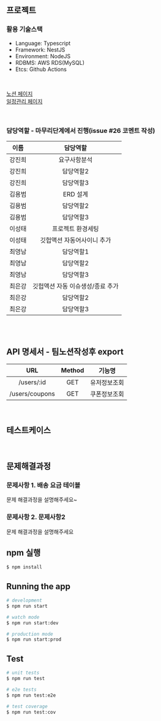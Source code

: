 ## 프로젝트

### 활용 기술스택

- Language: Typescript
- Framework: NestJS
- Environment: NodeJS
- RDBMS: AWS RDS(MySQL)
- Etcs: Github Actions

<br>

[노션 페이지](https://www.notion.so/1-3de15d91f6d04caa854a0a70def560ea)<br>
[일정관리 페이지](https://www.notion.so/d8eeafbdc12745a09aaa059fd5bd9d70?v=b8ab883a47d34cb8a99214ab07b4c8bb)

<br>

### 담당역할 - 마무리단계에서 진행(issue #26 코멘트 작성)

|  이름  |             담당역할             |
| :----: | :------------------------------: |
| 강진희 |           요구사항분석           |
| 강진희 |            담당역할2             |
| 강진희 |            담당역할3             |
| 김용범 |             ERD 설계             |
| 김용범 |            담당역할2             |
| 김용범 |            담당역할3             |
| 이성태 |        프로젝트 환경세팅         |
| 이성태 |    깃헙액션 자동어사이니 추가    |
| 최영남 |            담당역할1             |
| 최영남 |            담당역할2             |
| 최영남 |            담당역할3             |
| 최은강 | 깃헙액션 자동 이슈생성/종료 추가 |
| 최은강 |            담당역할2             |
| 최은강 |            담당역할3             |

<br><br>

## API 명세서 - 팀노션작성후 export

|      URL       | Method |    기능명    |
| :------------: | :----: | :----------: |
|   /users/:id   |  GET   | 유저정보조회 |
| /users/coupons |  GET   | 쿠폰정보조회 |

<br>

## 테스트케이스

<br>

## 문제해결과정

### 문제사항 1. 배송 요금 테이블

문제 해결과정을 설명해주세요~

### 문제사항 2. 문제사항2

문제 해결과정을 설명해주세요

## npm 실행

```bash
$ npm install
```

## Running the app

```bash
# development
$ npm run start

# watch mode
$ npm run start:dev

# production mode
$ npm run start:prod
```

## Test

```bash
# unit tests
$ npm run test

# e2e tests
$ npm run test:e2e

# test coverage
$ npm run test:cov
```
